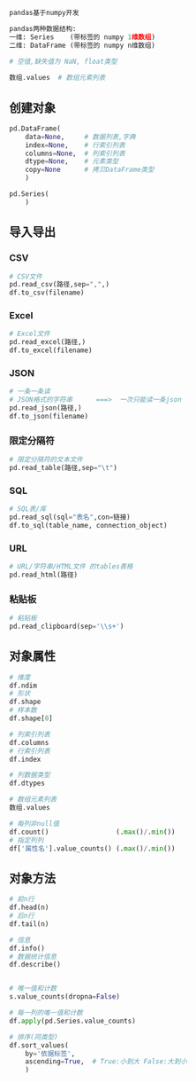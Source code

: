 

```python
pandas基于numpy开发

pandas两种数据结构:
一维: Series    (带标签的 numpy 1维数组)
二维: DataFrame (带标签的 numpy n维数组)
   
# 空值,缺失值为 NaN, float类型

```





```python
数组.values  # 数组元素列表
```





## 创建对象

```python
pd.DataFrame(
    data=None,     # 数据列表,字典
    index=None,    # 行索引列表
    columns=None,  # 列索引列表
    dtype=None,    # 元素类型
    copy=None      # 拷贝DataFrame类型
	)

pd.Series(
	)
```









## 导入导出

### CSV

```python
# CSV文件
pd.read_csv(路径,sep=",",)
df.to_csv(filename)
```

### Excel

```python
# Excel文件
pd.read_excel(路径,)
df.to_excel(filename)
```

### JSON

```python
# 一条一条读
# JSON格式的字符串      ===>  一次只能读一条json
pd.read_json(路径,)
df.to_json(filename)
```

### 限定分隔符

```python
# 限定分隔符的文本文件
pd.read_table(路径,sep="\t") 
```

### SQL

```python
# SQL表/库
pd.read_sql(sql="表名",con=链接)
df.to_sql(table_name, connection_object)
```

### URL

```python
# URL/字符串/HTML文件 的tables表格
pd.read_html(路径)
```

### 粘贴板

```python
# 粘贴板
pd.read_clipboard(sep='\\s+')
```













## 对象属性

```python
# 维度
df.ndim
# 形状
df.shape
# 样本数
df.shape[0]

# 列索引列表
df.columns
# 行索引列表
df.index

# 列数据类型 
df.dtypes

# 数组元素列表
数组.values  

# 每列非null值
df.count()                 (.max()/.min())
# 指定列列
df['属性名'].value_counts() (.max()/.min())

```





## 对象方法

```python
# 前n行
df.head(n)
# 后n行
df.tail(n)

# 信息
df.info()
# 数据统计信息
df.describe()


# 唯一值和计数
s.value_counts(dropna=False)

# 每一列的唯一值和计数
df.apply(pd.Series.value_counts)

# 排序(同类型)
df.sort_values(
    by='依据标签',
	ascending=True,  # True:小到大 False:大到小
	)

```





